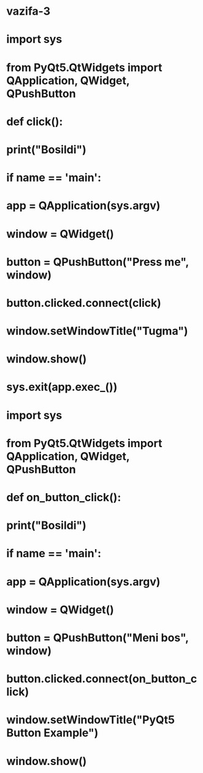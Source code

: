 # vazifa-3








# import sys
# from PyQt5.QtWidgets import QApplication, QWidget, QPushButton
#
# def click():
#     print("Bosildi")
#
#
# if __name__ == '__main__':
#     app = QApplication(sys.argv)
#
#     window = QWidget()
#     button = QPushButton("Press me", window)
#     button.clicked.connect(click)
#
#     window.setWindowTitle("Tugma")
#     window.show()
#     sys.exit(app.exec_())

#
#
#
#
# import sys
# from PyQt5.QtWidgets import QApplication, QWidget, QPushButton
#
# def on_button_click():
#     print("Bosildi")
#
#
# if __name__ == '__main__':
#     app = QApplication(sys.argv)
#
#     window = QWidget()
#     button = QPushButton("Meni bos", window)
#     button.clicked.connect(on_button_click)
#
#     window.setWindowTitle("PyQt5 Button Example")
#     window.show()













